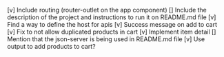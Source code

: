 [v] Include routing (router-outlet on the app component)
[] Include the description of the project and instructions to run it on README.md file
[v] Find a way to define the host for apis
[v] Success message on add to cart
[v] Fix to not allow duplicated products in cart
[v] Implement item detail
[] Mention that the json-server is being used in README.md file
[v] Use output to add products to cart?